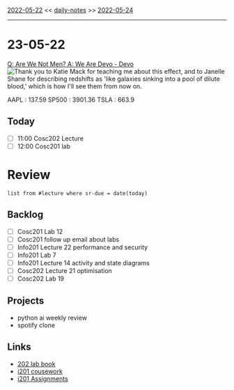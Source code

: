 [2022-05-22](daily_notes/2022-05-22) << [daily-notes](notes/daily-notes.md) >> [2022-05-24](daily_notes/2022-05-24)

---
# 23-05-22
[Q: Are We Not Men? A: We Are Devo - Devo](spotify:album:1u2Qni8cVRptDTaA00fmBC)
![Thank you to Katie Mack for teaching me about this effect, and to Janelle Shane for describing redshifts as 'like galaxies sinking into a pool of dilute blood,' which is how I'll see them from now on.](https://imgs.xkcd.com/comics/angular_diameter_turnaround.png)

AAPL : 137.59 
SP500 : 3901.36 
TSLA : 663.9

## Today
- [ ] 11:00 Cosc202 Lecture
- [ ] 12:00 Cosc201 lab

# Review
```dataview
list from #lecture where sr-due = date(today)
```

## Backlog
- [ ] Cosc201 Lab 12
- [ ] Cosc201 follow up email about labs
- [ ] Info201 Lecture 22 performance and security
- [ ] Info201 Lab 7
- [ ] Info201 Lecture 14 activity and state diagrams
- [ ] Cosc202 Lecture 21 optimisation
- [ ] Cosc202 Lab 19

## Projects
- python ai weekly review
- spotify clone

## Links
- [202 lab book](C:\Users\Jet%20Hughes\Documents\Personal\COSC202LabBook-2.pdf)
- [i201 cousework](https://isgb.otago.ac.nz/infosci/INFO201/labs_release/raw/master/output/info201_labs.html#)
- [i201 Assignments](https://isgb.otago.ac.nz/info201/shared/assignments_release/raw/master/output/info201_assignments.html)